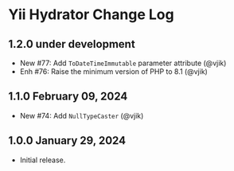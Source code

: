 # Yii Hydrator Change Log

## 1.2.0 under development

- New #77: Add `ToDateTimeImmutable` parameter attribute (@vjik)
- Enh #76: Raise the minimum version of PHP to 8.1 (@vjik)

## 1.1.0 February 09, 2024

- New #74: Add `NullTypeCaster` (@vjik)

## 1.0.0 January 29, 2024

- Initial release.
